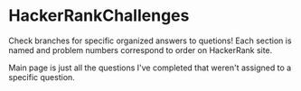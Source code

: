 # HackerRankChallenges
Check branches for specific organized answers to quetions! Each section is named and problem numbers correspond to order on HackerRank site.

Main page is just all the questions I've completed that weren't assigned to a specific question.
